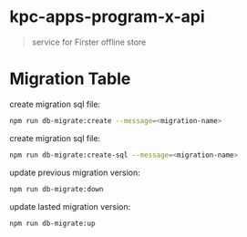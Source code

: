 # kpc-apps-program-x-api

> service for Firster offline store

# Migration Table

create migration sql file:

```sh
npm run db-migrate:create --message=<migration-name>
```

create migration sql file:

```sh
npm run db-migrate:create-sql --message=<migration-name>
```

update previous migration version:

```sh
npm run db-migrate:down
```

update lasted migration version:

```sh
npm run db-migrate:up
```
